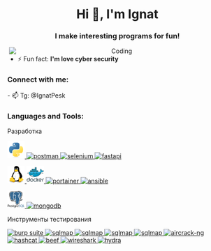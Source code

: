 <h1 align="center">Hi 👋, I'm Ignat</h1>
<h3 align="center">I make interesting programs for fun!</h3>
<div align='center'>
<img align="right" alt="Coding" width="500" src="https://informationsecuritybuzz.com/wp-content/uploads/hacker-activity.png">
</div>


- ⚡ Fun fact:  **I'm love cyber security**

<h3 align="left">Connect with me:</h3>
<p align="left">
- 📫 Tg: @IgnatPesk
</p>

<h3 align="left">Languages and Tools:</h3>
<p>Разработка</p>
<p align="left">  
<a href="https://www.python.org" target="_blank" rel="noreferrer"> <img src="https://raw.githubusercontent.com/devicons/devicon/master/icons/python/python-original.svg" alt="python" width="40" height="40"/> <a href="https://postman.com" target="_blank" rel="noreferrer"> <img src="https://www.vectorlogo.zone/logos/getpostman/getpostman-icon.svg" alt="postman" width="40" height="40"/> </a>
<a href="https://www.selenium.dev" target="_blank" rel="noreferrer"> <img src="https://raw.githubusercontent.com/detain/svg-logos/780f25886640cef088af994181646db2f6b1a3f8/svg/selenium-logo.svg" alt="selenium" width="40" height="40"/> </a> 
<a href="https://fastapi.tiangolo.com/" target="_blank" rel="noreferrer"> <img src="https://cdn.worldvectorlogo.com/logos/fastapi-1.svg" alt="fastapi" width="40" height="40"/> </a>
</p>
<p align="left"> <a href="https://www.linux.org/" target="_blank" rel="noreferrer"> <img src="https://raw.githubusercontent.com/devicons/devicon/master/icons/linux/linux-original.svg" alt="linux" width="40" height="40"/> </a> <a href="https://www.docker.com/" target="_blank" rel="noreferrer"> <img src="https://raw.githubusercontent.com/devicons/devicon/master/icons/docker/docker-original-wordmark.svg" alt="docker" width="40" height="40"/> </a> 
<a href="https://www.portainer.io/" target="_blank" rel="noreferrer"> <img src="https://cdn.worldvectorlogo.com/logos/portainer.svg" alt="portainer" width="40" height="40"/> </a>
<a href="https://www.ansible.com/" target="_blank" rel="noreferrer"> <img src="https://cdn.worldvectorlogo.com/logos/ansible.svg" alt="ansible" width="40" height="40"/> </a>
</p>
<p it align="left">
<a href="https://www.postgresql.org" target="_blank" rel="noreferrer"> <img src="https://raw.githubusercontent.com/devicons/devicon/master/icons/postgresql/postgresql-original-wordmark.svg" alt="postgresql" width="40" height="40"/> </a>
<a href="https://www.mongodb.com/" target="_blank" rel="noreferrer"> <img src="https://cdn.worldvectorlogo.com/logos/mongodb-icon-1-1.svg" alt="mongodb" width="40" height="40"/> </a>
</p>
<p>Инструменты тестирования</p>
<p it align="left">
<a href="https://www.kali.org/tools/burpsuite" target="_blank" rel="noreferrer"> <img src="https://www.kali.org/tools/burpsuite/images/burpsuite-logo.svg" alt="burp suite" width="40" height="40"/> </a>
<a href="https://www.kali.org/tools/sqlmap" target="_blank" rel="noreferrer"> <img src="https://www.kali.org/tools/sqlmap/images/sqlmap-logo.svg" alt="sqlmap" width="40" height="40"/> </a>
<a href="https://www.kali.org/tools/zaproxy" target="_blank" rel="noreferrer"> <img src="https://www.kali.org/tools/zaproxy/images/zaproxy-logo.svg" alt="sqlmap" width="40" height="40"/> </a>
<a href="://www.kali.org/tools/metasploit-framework" target="_blank" rel="noreferrer"> <img src="https://www.kali.org/tools/metasploit-framework/images/metasploit-framework-logo.svg" alt="sqlmap" width="40" height="40"/> </a>
<a href="https://www.kali.org/tools/nmap" target="_blank" rel="noreferrer"> <img src="https://www.kali.org/tools/nmap/images/nmap-logo.svg" alt="sqlmap" width="40" height="40"/> </a>
<a href="https://www.kali.org/tools/aircrack-ng" target="_blank" rel="noreferrer"> <img src="https://www.kali.org/tools/aircrack-ng/images/aircrack-ng-logo.svg" alt="aircrack-ng" width="40" height="40"/> </a>
<a href="https://www.kali.org/tools/hashcat" target="_blank" rel="noreferrer"> <img src="https://www.kali.org/tools/hashcat/images/hashcat-logo.svg" alt="hashcat" width="40" height="40"/> </a>
<a href="https://www.kali.org/tools/beef-xss" target="_blank" rel="noreferrer"> <img src="https://www.kali.org/tools/beef-xss/images/beef-xss-logo.svg" alt="beef" width="40" height="40"/> </a>
<a href="https://www.kali.org/tools/wireshark" target="_blank" rel="noreferrer"> <img src="https://www.kali.org/tools/wireshark/images/wireshark-logo.svg" alt="wireshark" width="40" height="40"/> </a>
<a href="https://www.kali.org/tools/hydra" target="_blank" rel="noreferrer"> <img src="https://www.kali.org/tools/hydra/images/hydra-logo.svg" alt="hydra" width="40" height="40"/> </a>
  
</p>




